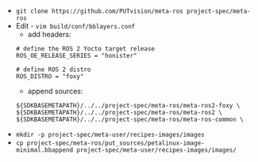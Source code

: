 
* `git clone https://github.com/PUTvision/meta-ros project-spec/meta-ros`
* Edit - `vim build/conf/bblayers.conf`
    * add headers:
    ```
    # define the ROS 2 Yocto target release
    ROS_OE_RELEASE_SERIES = "honister"

    # define ROS 2 distro
    ROS_DISTRO = "foxy"
    ```
    * append sources:
    ```
    ${SDKBASEMETAPATH}/../../project-spec/meta-ros/meta-ros2-foxy \
    ${SDKBASEMETAPATH}/../../project-spec/meta-ros/meta-ros2 \
    ${SDKBASEMETAPATH}/../../project-spec/meta-ros/meta-ros-common \
    ```
* `mkdir -p project-spec/meta-user/recipes-images/images`
* `cp project-spec/meta-ros/put_sources/petalinux-image-minimal.bbappend project-spec/meta-user/recipes-images/images/`
